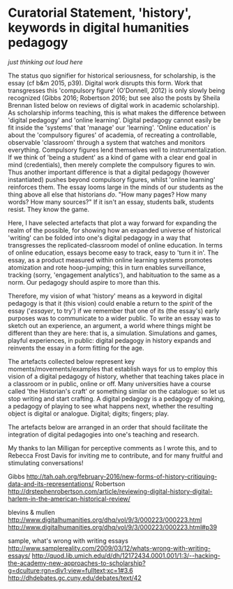 # Curatorial Statement, 'history', keywords in digital humanities pedagogy

_just thinking out loud here_

The status quo signifier for historical seriousness, for scholarship, is the essay (cf b&m 2015, p39). Digital work disrupts this form. Work that transgresses this 'compulsory figure' (O'Donnell, 2012) is only slowly being recognized (Gibbs 2016; Robertson 2016; but see also the posts by Sheila Brennan listed below on reviews of digital work in academic scholarship). As scholarship informs teaching, this is what makes the difference between 'digital pedagogy' and 'online learning'. Digital pedagogy cannot easily be fit inside the 'systems' that 'manage' our 'learning'. 'Online education' is about the 'compulsory figures' of academia, of recreating a controllable, observable 'classroom' through a system that watches and monitors everything.  Compulsory figures lend themselves well to instrumentalization. If we think of 'being a student' as a kind of game with a clear end goal in mind (credentials), then merely complete the compulsory figures to win. Thus another important difference is that a digital pedagogy (however instantiated) pushes beyond compulsory figures, whilst 'online learning' reinforces them.  The essay looms large in the minds of our students as the thing above all else that historians _do_. "How many pages? How many words? How many sources?" If it isn't an essay, students balk, students resist. They know the game.

Here, I have selected artefacts that plot a way forward for expanding the realm of the possible, for showing how an expanded universe of historical 'writing' can be folded into one's digital pedagogy in a way that transgresses the replicated-classroom model of online education. In terms of online education, essays become easy to track, easy to 'turn it in'. The essay, as a product measured within online learning systems promotes atomization and rote hoop-jumping; this in turn enables surveillance, tracking (sorry, 'engagement analytics'), and habituation to the same as a norm. Our pedagogy should aspire to more than this.

Therefore, my vision of what 'history' means as a keyword in digital pedagogy is that it (this vision) could enable a return to the _spirit_ of the essay ('_essayer_, to try') if we remember that one of its (the essay's) early purposes was to communicate to a wider public. To write an essay was to sketch out an experience, an argument, a world where things might be different than they are here: that is, a simulation. Simulations and games, playful experiences, in public: digital pedagogy in history expands and reinvents the essay in a form fitting for the age. 

The artefacts collected below represent key moments/movements/examples that establish ways for us to employ this vision of a digital pedagogy of history, whether that teaching takes place in a classroom or in public, online or off. Many universities have a course called 'the Historian's craft' or something similar on the catalogue: so let us stop writing and start crafting. A digital pedagogy is a pedagogy of making, a pedagogy of playing to see what happens next, whether the resulting object is digital or analogue. Digital; digits; fingers; play.

The artefacts below are arranged in an order that should facilitate the integration of digital pedagogies into one's teaching and research.

My thanks to Ian Milligan for perceptive comments as I wrote this, and to Rebecca Frost Davis for inviting me to contribute, and for many fruitful and stimulating conversations!

Gibbs http://tah.oah.org/february-2016/new-forms-of-history-critiquing-data-and-its-representations/
Robertson http://drstephenrobertson.com/article/reviewing-digital-history-digital-harlem-in-the-american-historical-review/

blevins & mullen http://www.digitalhumanities.org/dhq/vol/9/3/000223/000223.html
http://www.digitalhumanities.org/dhq/vol/9/3/000223/000223.html#p39


sample, what's wrong with writing essays
http://www.samplereality.com/2009/03/12/whats-wrong-with-writing-essays/
http://quod.lib.umich.edu/d/dh/12172434.0001.001/1:3/--hacking-the-academy-new-approaches-to-scholarship?g=dculture;rgn=div1;view=fulltext;xc=1#3.6
http://dhdebates.gc.cuny.edu/debates/text/42
